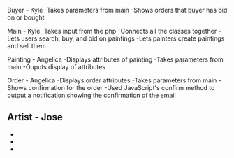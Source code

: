 Buyer - Kyle 
  -Takes parameters from main
  -Shows orders that buyer has bid on or bought

Main - Kyle 
  -Takes input from the php
  -Connects all the classes together
  -Lets users search, buy, and bid on paintings
  -Lets painters create paintings and sell them
  
Painting - Angelica 
  -Displays attributes of painting
  -Takes parameters from main
  -Ouputs display of attributes
  
Order - Angelica 
  -Displays order attributes
  -Takes parameters from main
  -Shows confirmation for the order
  -Used JavaScript's confirm method to output a notification showing the confirmation of the email

Artist - Jose
  -
  -
  -
  -

